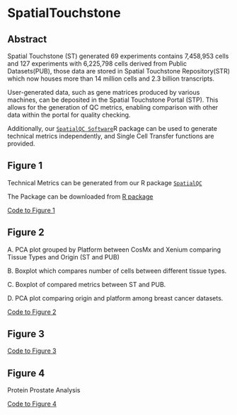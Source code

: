 # SpatialTouchstone

## Abstract

Spatial Touchstone (ST) generated 69 experiments contains 7,458,953 cells and 127 experiments with 6,225,798 cells derived from Public Datasets(PUB), those data are stored in Spatial Touchstone Repository(STR) which now houses more than 14 million cells and 2.3 billion transcripts.

User-generated data, such as gene matrices produced by various machines, can be deposited in the Spatial Touchstone Portal (STP). This allows for the generation of QC metrics, enabling comparison with other data within the portal for quality checking. 

Additionally, our  [`SpatialQC Software`](https://github.com/Center-for-Spatial-OMICs/SpatialQC)R package can be used to generate technical metrics independently, and Single Cell Transfer functions are provided.

## Figure 1

Technical Metrics can be generated from our R package [`SpatialQC`](https:/om/Center-for-Spatial-OMICs/SpatialQC)

The Package can be downloaded from [R package](https://github.com/Center-for-Spatial-OMICs/SpatialQC) 

[Code to Figure 1](https://github.com/Center-for-Spatial-OMICs/SpatialTouchstone/blob/main/Figures/Figure1/AnalysisMetrics_TouchPublic.R)

## Figure 2

A. PCA plot grouped by Platform between CosMx and Xenium comparing Tissue Types and Origin (ST and PUB)

B. Boxplot which compares number of cells between different tissue types. 

C. Boxplot of compared metrics between ST and PUB.

D. PCA plot comparing origin and platform among breast cancer datasets.

[Code to Figure 2](https://github.com/Center-for-Spatial-OMICs/SpatialTouchstone/blob/main/Figures/Figure2/ReproducBreastCancer.R)

## Figure 3



[Code to Figure 3]()

## Figure 4

Protein Prostate Analysis

[Code to Figure 4](https://github.com/Center-for-Spatial-OMICs/SpatialTouchstone/blob/main/Figures/Figure4/TouchstoneProteinProstate.ipynb)

